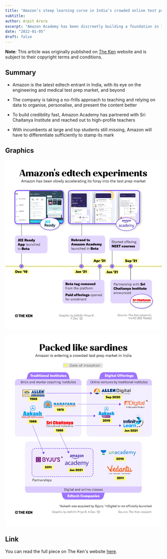 ```yaml
---
title: "Amazon’s steep learning curve in India’s crowded online test prep market"
subtitle: 
author: Arpit Arora
excerpt: "Amazon Academy has been discreetly building a foundation in India’s online test prep market since last January, with over one million registered users already. But even after onboarding reputed teachers and partnering with traditional coaching institutes, the venture seems to be missing some key ingredients."
date: "2022-01-05"
draft: false
---
```


**Note**: This article was originally published on [The Ken](https://the-ken.com) website and is subject to their copyright terms and conditions.

## Summary

- Amazon is the latest edtech entrant in India, with its eye on the engineering and medical test prep market, and beyond

- The company is taking a no-frills approach to teaching and relying on data to organise, personalise, and present the content better

- To build credibility fast, Amazon Academy has partnered with Sri Chaitanya Institute and reached out to high-profile teachers

- With incumbents at large and top students still missing, Amazon will have to differentiate sufficiently to stamp its mark

## Graphics

![](timeline.jpg)

![](competition.jpg)

## Link

You can read the full piece on The Ken's website [here](https://the-ken.com/story/amazons-steep-learning-curve-in-indias-crowded-online-test-prep-market/).
